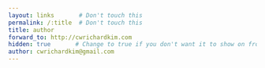 ```yaml
---
layout: links       # Don't touch this
permalink: /:title  # Don't touch this
title: author
forward_to: http://cwrichardkim.com
hidden: true       # Change to true if you don't want it to show on front page
author: cwrichardkim@gmail.com
---
```

